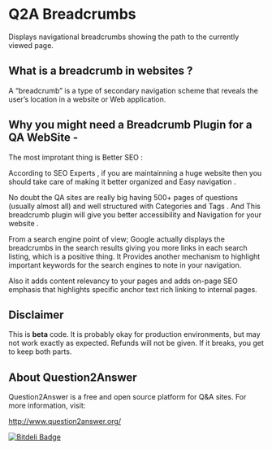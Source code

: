Q2A Breadcrumbs
=====================

Displays navigational breadcrumbs showing the path to the currently viewed page.

What is a breadcrumb in websites ?
-----------

A “breadcrumb” is a type of secondary navigation scheme that reveals the user’s location in a website or Web application.
 
Why you might need a Breadcrumb Plugin for a QA WebSite - 
-----------

The most improtant thing is Better SEO : 
 
According to SEO Experts , if you are maintainning a huge website then you should take care of making it better organized and Easy navigation .

No doubt the QA sites are really big having 500+ pages of questions (usually almost all) and well structured with Categories and Tags . And This breadcrumb plugin will give you better accessibility and Navigation for your website . 
 
From a search engine point of view; Google actually displays the breadcrumbs in the search results giving you more links in each search listing, which is a positive thing. It Provides another mechanism to highlight important keywords for the search engines to note in your navigation.
 
Also it adds content relevancy to your pages and adds on-page SEO emphasis that highlights specific anchor text rich linking to internal pages.

Disclaimer
----------
This is **beta** code.  It is probably okay for production environments, but may not work exactly as expected.  Refunds will not be given.  If it breaks, you get to keep both parts.

About Question2Answer
---------
Question2Answer is a free and open source platform for Q&A sites. For more information, visit:

http://www.question2answer.org/


[![Bitdeli Badge](https://d2weczhvl823v0.cloudfront.net/amiyasahu/q2a-breadcrumbs/trend.png)](https://bitdeli.com/free "Bitdeli Badge")

